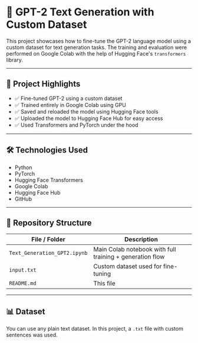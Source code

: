 # 🧠 GPT-2 Text Generation with Custom Dataset

This project showcases how to fine-tune the GPT-2 language model using a custom dataset for text generation tasks. The training and evaluation were performed on Google Colab with the help of Hugging Face's `transformers` library.

---

## 📌 Project Highlights

- ✅ Fine-tuned GPT-2 using a custom dataset
- ✅ Trained entirely in Google Colab using GPU
- ✅ Saved and reloaded the model using Hugging Face tools
- ✅ Uploaded the model to Hugging Face Hub for easy access
- ✅ Used Transformers and PyTorch under the hood

---

## 🛠️ Technologies Used

- Python
- PyTorch
- Hugging Face Transformers
- Google Colab
- Hugging Face Hub
- GitHub

---

## 📁 Repository Structure

| File / Folder              | Description                                               |
|---------------------------|-----------------------------------------------------------|
| `Text_Generation_GPT2.ipynb` | Main Colab notebook with full training + generation flow |
| `input.txt`                | Custom dataset used for fine-tuning                      |
| `README.md`                | This file                                                |

---

## 📊 Dataset

You can use any plain text dataset. In this project, a `.txt` file with custom sentences was used.
